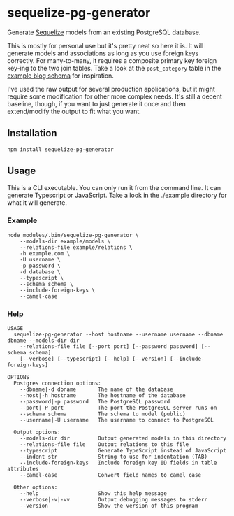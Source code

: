 # sequelize-pg-generator
Generate [Sequelize](https://github.com/sequelize/sequelize) models
from an existing PostgreSQL database.

This is mostly for personal use but it's pretty neat so here it is.
It will generate models and associations as long as you use foreign
keys correctly. For many-to-many, it requires a composite primary
key foreign key-ing to the two join tables. Take a look at 
the `post_category` table in the [example blog schema](./example/blog.sql)
for inspiration.

I've used the raw output for several production applications, but it
might require some modification for other more complex needs. It's
still a decent baseline, though, if you want to just generate it once
and then extend/modify the output to fit what you want.

## Installation
```
npm install sequelize-pg-generator
```

## Usage
This is a CLI executable. You can only run it from the command line.
It can generate Typescript or JavaScript. Take a look in the ./example
directory for what it will generate.

### Example
```
node_modules/.bin/sequelize-pg-generator \
	--models-dir example/models \
	--relations-file example/relations \
	-h example.com \
	-U username \
	-p password \
	-d database \
	--typescript \
	--schema schema \
	--include-foreign-keys \
	--camel-case
```

### Help
```
USAGE
  sequelize-pg-generator --host hostname --username username --dbname dbname --models-dir dir
    --relations-file file [--port port] [--password password] [--schema schema] 
    [--verbose] [--typescript] [--help] [--version] [--include-foreign-keys]

OPTIONS
  Postgres connection options:
    --dbname|-d dbname       The name of the database
    --host|-h hostname       The hostname of the database
    --password|-p password   The PostgreSQL password
    --port|-P port           The port the PostgreSQL server runs on
    --schema schema          The schema to model (public)
    --username|-U username   The username to connect to PostgreSQL
    
  Output options:
    --models-dir dir         Output generated models in this directory
    --relations-file file    Output relations to this file
    --typescript             Generate TypeScript instead of JavaScript
    --indent str             String to use for indentation (TAB)
    --include-foreign-keys   Include foreign key ID fields in table attributes
    --camel-case             Convert field names to camel case
  
  Other options:
    --help                   Show this help message
    --verbose|-v|-vv         Output debugging messages to stderr
    --version                Show the version of this program
```

